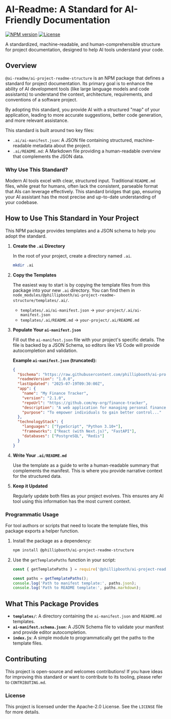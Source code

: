  # AI-Readme: A Standard for AI-Friendly Documentation

[![NPM version](https://img.shields.io/npm/v/@phillipbooth/ai-project-readme-structure.svg)](https://www.npmjs.com/package/@phillipbooth/ai-project-readme-structure)
[![License](https://img.shields.io/npm/l/@phillipbooth/ai-project-readme-structure.svg)](https://github.com/phillipbooth/ai-project-readme-structure/blob/main/LICENSE)

A standardized, machine-readable, and human-comprehensible structure for project documentation, designed to help AI tools understand your code.

## Overview

`@ai-readme/ai-project-readme-structure` is an NPM package that defines a standard for project documentation. Its primary goal is to enhance the ability of AI development tools (like large language models and code assistants) to understand the context, architecture, requirements, and conventions of a software project.

By adopting this standard, you provide AI with a structured "map" of your application, leading to more accurate suggestions, better code generation, and more relevant assistance.

This standard is built around two key files:

*   `.ai/ai-manifest.json`: A JSON file containing structured, machine-readable metadata about the project.
*   `.ai/README.md`: A Markdown file providing a human-readable overview that complements the JSON data.

### Why Use This Standard?

Modern AI tools excel with clear, structured input. Traditional `README.md` files, while great for humans, often lack the consistent, parseable format that AIs can leverage effectively. This standard bridges that gap, ensuring your AI assistant has the most precise and up-to-date understanding of your codebase.

## How to Use This Standard in Your Project

This NPM package provides templates and a JSON schema to help you adopt the standard.

1.  **Create the `.ai` Directory**

    In the root of your project, create a directory named `.ai`.

    ```bash
    mkdir .ai
    ```

2.  **Copy the Templates**

    The easiest way to start is by copying the template files from this package into your new `.ai` directory. You can find them in `node_modules/@phillipbooth/ai-project-readme-structure/templates/.ai/`.

    *   `templates/.ai/ai-manifest.json` -> `your-project/.ai/ai-manifest.json`
    *   `templates/.ai/README.md` -> `your-project/.ai/README.md`

3.  **Populate Your `ai-manifest.json`**

    Fill out the `ai-manifest.json` file with your project's specific details. The file is backed by a JSON Schema, so editors like VS Code will provide autocompletion and validation.

    **Example `ai-manifest.json` (truncated):**

    ```json
    {
      "$schema": "https://raw.githubusercontent.com/phillipbooth/ai-project-readme-structure/main/ai-manifest.schema.json",
      "readmeVersion": "1.0.0",
      "lastUpdated": "2025-07-19T09:30:00Z",
      "app": {
        "name": "My Finance Tracker",
        "version": "2.1.0",
        "repoUrl": "https://github.com/my-org/finance-tracker",
        "description": "A web application for managing personal finance...",
        "purpose": "To empower individuals to gain better control..."
      },
      "technologyStack": {
        "languages": ["TypeScript", "Python 3.10+"],
        "frameworks": ["React (with Next.js)", "FastAPI"],
        "databases": ["PostgreSQL", "Redis"]
      }
    }
    ```

4.  **Write Your `.ai/README.md`**

    Use the template as a guide to write a human-readable summary that complements the manifest. This is where you provide narrative context for the structured data.

5.  **Keep it Updated**

    Regularly update both files as your project evolves. This ensures any AI tool using this information has the most current context.

### Programmatic Usage

For tool authors or scripts that need to locate the template files, this package exports a helper function.

1.  Install the package as a dependency:
    ```bash
    npm install @phillipbooth/ai-project-readme-structure
    ```

2.  Use the `getTemplatePaths` function in your script:
    ```javascript
    const { getTemplatePaths } = require('@phillipbooth/ai-project-readme-structure');

    const paths = getTemplatePaths();
    console.log('Path to manifest template:', paths.json);
    console.log('Path to README template:', paths.markdown);
    ```

## What This Package Provides

*   **`templates/`**: A directory containing the `ai-manifest.json` and `README.md` templates.
*   **`ai-manifest.schema.json`**: A JSON Schema file to validate your manifest and provide editor autocompletion.
*   **`index.js`**: A simple module to programmatically get the paths to the template files.

## Contributing

This project is open-source and welcomes contributions! If you have ideas for improving this standard or want to contribute to its tooling, please refer to `CONTRIBUTING.md`.

### License

This project is licensed under the Apache-2.0 License. See the `LICENSE` file for more details.
